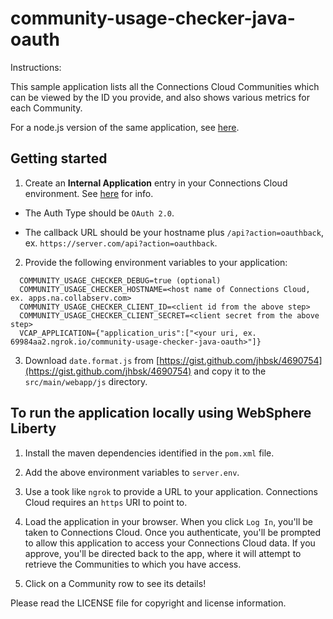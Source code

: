 # community-usage-checker-java-oauth

Instructions:

This sample application lists all the Connections Cloud Communities which can be viewed by the ID you provide, and also shows various metrics for each Community.

For a node.js version of the same application, see [here](https://github.com/dcacy/community-usage-checker-oauth).


## Getting started

1. Create an **Internal Application** entry in your Connections Cloud environment. See [here](https://www-10.lotus.com/ldd/appdevwiki.nsf/xpAPIViewer.xsp?lookupName=API+Reference#action=openDocument&res_title=Step_1_Register_the_application_sbt&content=apicontent&sa=true) for info.

  - The Auth Type should be `OAuth 2.0`.

  - The callback URL should be your hostname plus `/api?action=oauthback`, ex. `https://server.com/api?action=oauthback`.

2. Provide the following environment variables to your application:

  ```none
	COMMUNITY_USAGE_CHECKER_DEBUG=true (optional)
	COMMUNITY_USAGE_CHECKER_HOSTNAME=<host name of Connections Cloud, ex. apps.na.collabserv.com>
	COMMUNITY_USAGE_CHECKER_CLIENT_ID=<client id from the above step>
	COMMUNITY_USAGE_CHECKER_CLIENT_SECRET=<client secret from the above step>
	VCAP_APPLICATION={"application_uris":["<your uri, ex. 69984aa2.ngrok.io/community-usage-checker-java-oauth>"]}
  ```

3. Download `date.format.js` from [https://gist.github.com/jhbsk/4690754](https://gist.github.com/jhbsk/4690754) and copy it to the `src/main/webapp/js` directory.


## To run the application locally using WebSphere Liberty

1. Install the maven dependencies identified in the `pom.xml` file.

1. Add the above environment variables to `server.env`.

1. Use a took like `ngrok` to provide a URL to your application. Connections Cloud requires an `https` URI to point to.

1. Load the application in your browser. When you click `Log In`, you'll be taken to Connections Cloud. Once you authenticate, you'll be prompted to allow this application to access your Connections Cloud data. If you approve, you'll be directed back to the app, where it will attempt to retrieve the Communities to which you have access.

1. Click on a Community row to see its details!

Please read the LICENSE file for copyright and license information.
